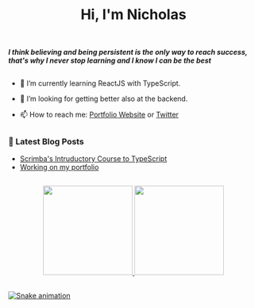 <h1 align="center">Hi, I'm Nicholas </h1>
<br />

_**I think believing and being persistent is the only way to reach success, that's why I never stop learning and I know I can be the best**_
<br />

##

- 🌱 I’m currently learning ReactJS with TypeScript.

- 🤔 I’m looking for getting better also at the backend.

- 📫 How to reach me: <a href="https://nicholascosta.dev">Portfolio Website</a> or <a href="https://twitter.com/NicholasCosta04">Twitter</a> 

##

### 📕  Latest Blog Posts
<!-- BLOG-POST-LIST:START-->
- [Scrimba&#39;s Intruductory Course to TypeScript](https://dev.to/nicholascostadev/scrimbas-intruductory-course-to-typescript-1fm6)
- [Working on my portfolio](https://dev.to/nicholascostadev/working-on-my-portfolio-jg)
<!-- BLOG-POST-LIST:END-->

##

<div align="center">
  <a href="https://github.com/nicholascostadev">
  <img height="180em" src="https://github-readme-stats.vercel.app/api?username=nicholascostadev&show_icons=true&theme=dracula&include_all_commits=true&count_private=true"/>
  <img height="180em" src="https://github-readme-stats.vercel.app/api/top-langs/?username=nicholascostadev&layout=compact&langs_count=7&theme=dracula"/>
</div>

##

  ![Snake animation](https://github.com/nicholascostadev/nicholascostadev/blob/output/github-contribution-grid-snake.svg)
##

